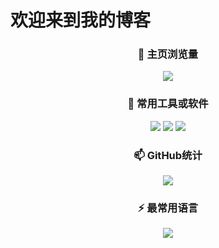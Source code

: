 # 欢迎来到我的博客


<h3 align="center">
🧐 主页浏览量
</h3>

<p align="center">
<img src="https://count.getloli.com/get/@linyana.github.readme">
</p>

<h3 align="center">

🌱 常用工具或软件

</h3>

<p align="center">
<img src="https://img.shields.io/badge/VsCode-软件开发-007ACC?style=flat-square&logo=Visual%20Studio%20Code&labelColor=ffffff&logoColor=007ACC"/>
<img src="https://img.shields.io/badge/IDEA-Java开发-fd6430?style=flat-square&logo=IntelliJ%20IDEA&labelColor=ffffff&logoColor=000000"/>
<img src="https://img.shields.io/badge/WebStorm-软件开发-07c3f2?style=flat-square&logo=WebStorm&labelColor=ffffff&logoColor=000000"/>
</p>

<h3 align="center">
📫 GitHub统计
</h3>

<p align="center">
<img src="https://github-readme-stats.vercel.app/api?username=linyana&show_icons=true&theme=synthwave">
</p>

<h3 align="center">
⚡ 最常用语言
</h3>

<p align="center">
<img src="https://github-readme-stats.vercel.app/api/top-langs/?username=linyana&&hide=tsql">
</p>